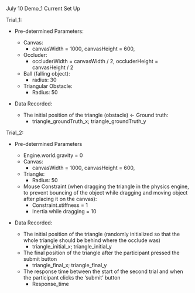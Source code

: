 July 10
Demo_1 Current Set Up

Trial_1:
- Pre-determined Parameters:
    - Canvas:
        - canvasWidth = 1000, canvasHeight = 600,
    -	Occluder:
        -	occluderWidth = canvasWidth / 2, occluderHeight = canvasHeight / 2
    -	Ball (falling object):
        -	radius: 30
    -	Triangular Obstacle:
        -	Radius: 50

-	Data Recorded:
    -	The initial position of the triangle (obstacle) <- Ground truth:
        -	triangle_groundTruth_x; triangle_groundTruth_y

Trial_2:
-	Pre-determined Parameters
    -	Engine.world.gravity = 0
    -	Canvas:
        -	canvasWidth = 1000, canvasHeight = 600,
    -	Triangle:
        -	Radius: 50
    -	Mouse Constraint (when dragging the triangle in the physics engine, to prevent bouncing of the object while dragging and moving object after placing it on the canvas):
        -	Constraint.stiffness = 1
        -	Inertia while dragging = 10

-	Data Recorded:
    -	The initial position of the triangle (randomly initialized so that the whole triangle should be behind where the occlude was)
        -	triangle_initial_x; triangle_initial_y
    -	The final position of the triangle after the participant pressed the submit button
        -	triangle_final_x; triangle_final_y
    -	The response time between the start of the second trial and when the participant clicks the ‘submit’ button
        -	Response_time
